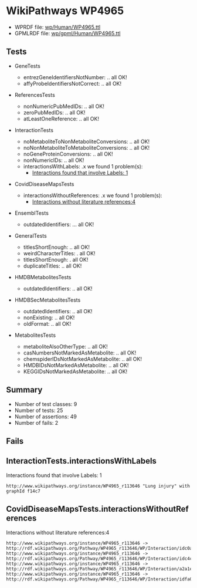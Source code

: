 # WikiPathways WP4965

* WPRDF file: [wp/Human/WP4965.ttl](../wp/Human/WP4965.ttl)
* GPMLRDF file: [wp/gpml/Human/WP4965.ttl](../wp/gpml/Human/WP4965.ttl)

## Tests

* GeneTests
    * entrezGeneIdentifiersNotNumber: .. all OK!
    * affyProbeIdentifiersNotCorrect: .. all OK!

* ReferencesTests
    * nonNumericPubMedIDs: .. all OK!
    * zeroPubMedIDs: .. all OK!
    * atLeastOneReference: .. all OK!

* InteractionTests
    * noMetaboliteToNonMetaboliteConversions: .. all OK!
    * noNonMetaboliteToMetaboliteConversions: .. all OK!
    * noGeneProteinConversions: .. all OK!
    * nonNumericIDs: .. all OK!
    * interactionsWithLabels: .x we found 1 problem(s):
        * [Interactions found that involve Labels: 1](#630d2678)

* CovidDiseaseMapsTests
    * interactionsWithoutReferences: .x we found 1 problem(s):
        * [Interactions without literature references:4](#aee88f56)

* EnsemblTests
    * outdatedIdentifiers: ... all OK!

* GeneralTests
    * titlesShortEnough: .. all OK!
    * weirdCharacterTitles: . all OK!
    * titlesShortEnough: . all OK!
    * duplicateTitles: .. all OK!

* HMDBMetabolitesTests
    * outdatedIdentifiers: .. all OK!

* HMDBSecMetabolitesTests
    * outdatedIdentifiers: .. all OK!
    * nonExisting: .. all OK!
    * oldFormat: .. all OK!

* MetabolitesTests
    * metaboliteAlsoOtherType: .. all OK!
    * casNumbersNotMarkedAsMetabolite: .. all OK!
    * chemspiderIDsNotMarkedAsMetabolite: .. all OK!
    * HMDBIDsNotMarkedAsMetabolite: .. all OK!
    * KEGGIDsNotMarkedAsMetabolite: .. all OK!

## Summary

* Number of test classes: 9
* Number of tests: 25
* Number of assertions: 49
* Number of fails: 2

## Fails

<a name="630d2678" />

## InteractionTests.interactionsWithLabels

Interactions found that involve Labels: 1
```
http://www.wikipathways.org/instance/WP4965_r113646 "Lung injury" with graphId f14c7

```
<a name="aee88f56" />

## CovidDiseaseMapsTests.interactionsWithoutReferences

Interactions without literature references:4
```
http://www.wikipathways.org/instance/WP4965_r113646 -> http://rdf.wikipathways.org/Pathway/WP4965_r113646/WP/Interaction/idc0a82d8
http://www.wikipathways.org/instance/WP4965_r113646 -> http://rdf.wikipathways.org/Pathway/WP4965_r113646/WP/Interaction/idc4c8fdab
http://www.wikipathways.org/instance/WP4965_r113646 -> http://rdf.wikipathways.org/Pathway/WP4965_r113646/WP/Interaction/a2a1e
http://www.wikipathways.org/instance/WP4965_r113646 -> http://rdf.wikipathways.org/Pathway/WP4965_r113646/WP/Interaction/idfa0e6009

```

